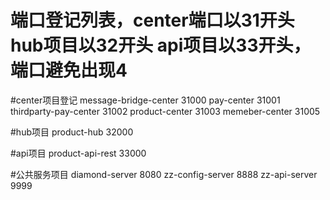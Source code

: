 # 端口登记列表，center端口以31开头 hub项目以32开头 api项目以33开头，端口避免出现4
#center项目登记
message-bridge-center   31000
pay-center              31001
thirdparty-pay-center   31002
product-center          31003
memeber-center          31005

#hub项目
product-hub             32000

#api项目
product-api-rest        33000

#公共服务项目
diamond-server          8080
zz-config-server        8888
zz-api-server           9999
